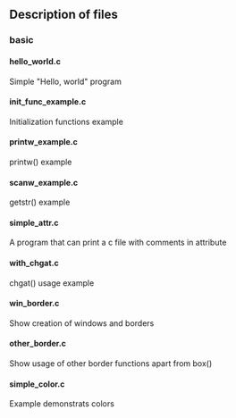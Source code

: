 ## Description of files

### basic

#### hello_world.c

Simple "Hello, world" program

#### init_func_example.c

Initialization functions example

#### printw_example.c

printw() example

#### scanw_example.c

getstr() example

#### simple_attr.c

A program that can print a c file with comments in attribute

#### with_chgat.c

chgat() usage example

#### win_border.c

Show creation of windows and borders

#### other_border.c

Show usage of other border functions apart from box()

#### simple_color.c

Example demonstrats colors